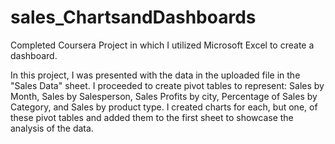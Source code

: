 # sales_ChartsandDashboards
Completed Coursera Project in which I utilized Microsoft Excel to create a dashboard. 

In this project, I was presented with the data in the uploaded file in the "Sales Data" sheet. I proceeded to create pivot tables to represent: Sales by Month, Sales by Salesperson, Sales Profits by city, Percentage of Sales by Category, and Sales by product type. I created charts for each, but one, of these pivot tables and added them to the first sheet to showcase the analysis of the data. 

